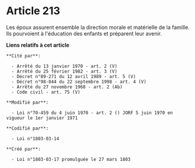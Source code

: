 # Article 213

Les époux assurent ensemble la direction morale et matérielle de la famille. Ils pourvoient à l'éducation des enfants et
préparent leur avenir.

**Liens relatifs à cet article**

	**Cité par**:

	  - Arrêté du 13 janvier 1970 - art. 2 (V)
	  - Arrêté du 25 février 1982 - art. 3 (V)
	  - Décret n°89-271 du 12 avril 1989 - art. 5 (V)
	  - Décret n°98-844 du 22 septembre 1998 - art. 4 (V)
	  - Arrêté du 27 novembre 1968 - art. 2 (Ab)
	  - Code civil - art. 75 (V)

	**Modifié par**:

	  - Loi n°70-459 du 4 juin 1970 - art. 2 () JORF 5 juin 1970 en vigueur le 1er janvier 1971

	**Codifié par**:

	  - Loi n°1803-03-14

	**Créé par**:

	  - Loi n°1803-03-17 promulguée le 27 mars 1803
